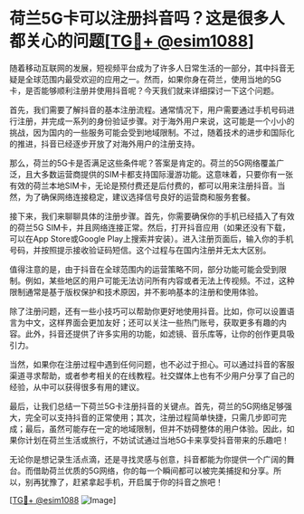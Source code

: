 # 荷兰5G卡可以注册抖音吗？这是很多人都关心的问题[[TG💪+ @esim1088](https://t.me/s/esim1088)]

随着移动互联网的发展，短视频平台成为了许多人日常生活的一部分，其中抖音无疑是全球范围内最受欢迎的应用之一。然而，如果你身在荷兰，使用当地的5G卡，是否能够顺利注册并使用抖音呢？今天我们就来详细探讨一下这个问题。

首先，我们需要了解抖音的基本注册流程。通常情况下，用户需要通过手机号码进行注册，并完成一系列的身份验证步骤。对于海外用户来说，这可能是一个小小的挑战，因为国内的一些服务可能会受到地域限制。不过，随着技术的进步和国际化的推进，抖音已经逐步开放了对海外用户的注册支持。

那么，荷兰的5G卡是否满足这些条件呢？答案是肯定的。荷兰的5G网络覆盖广泛，且大多数运营商提供的SIM卡都支持国际漫游功能。这意味着，只要你有一张有效的荷兰本地SIM卡，无论是预付费还是后付费的，都可以用来注册抖音。当然，为了确保网络连接稳定，建议选择信号良好的运营商和服务套餐。

接下来，我们来聊聊具体的注册步骤。首先，你需要确保你的手机已经插入了有效的荷兰5G SIM卡，并且网络连接正常。然后，打开抖音应用（如果还没有下载，可以在App Store或Google Play上搜索并安装）。进入注册页面后，输入你的手机号码，并按照提示接收验证码短信。这个过程与在国内注册并无太大区别。

值得注意的是，由于抖音在全球范围内的运营策略不同，部分功能可能会受到限制。例如，某些地区的用户可能无法访问所有内容或者无法上传视频。不过，这种限制通常是基于版权保护和技术原因，并不影响基本的注册和使用体验。

除了注册问题，还有一些小技巧可以帮助你更好地使用抖音。比如，你可以设置语言为中文，这样界面会更加友好；还可以关注一些热门账号，获取更多有趣的内容。此外，抖音还提供了许多实用的功能，如滤镜、音乐库等，让你的创作更具吸引力。

当然，如果你在注册过程中遇到任何问题，也不必过于担心。可以通过抖音的客服渠道寻求帮助，或者参考相关的在线教程。社交媒体上也有不少用户分享了自己的经验，从中可以获得很多有用的建议。

最后，让我们总结一下荷兰5G卡注册抖音的关键点。首先，荷兰的5G网络足够强大，完全可以支持抖音的正常使用；其次，注册过程简单快捷，只需几步即可完成；最后，虽然可能存在一定的地域限制，但并不妨碍整体的用户体验。因此，如果你计划在荷兰生活或旅行，不妨试试通过当地5G卡来享受抖音带来的乐趣吧！

无论你是想记录生活点滴，还是寻找灵感与创意，抖音都能为你提供一个广阔的舞台。而借助荷兰优质的5G网络，你的每一个瞬间都可以被完美捕捉和分享。所以，别再犹豫了，赶紧拿起手机，开启属于你的抖音之旅吧！

[[TG💪+ @esim1088](https://t.me/s/esim1088) ![Image](https://i.postimg.cc/4NQfJmqS/Snipaste-2025-05-13-00-14-12.png)]
